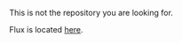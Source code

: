 This is not the repository you are looking for.

Flux is located [here](https://github.com/flux-framework).
